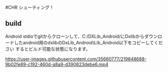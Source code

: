 #CHR シューティング！

## build
Android stdioでgitからクローンして、C:/DXLib_Android/にDxlibからダウンロードしたandroid用のdxlibのDxLib_Android\Lib_Android以下をコピーしてください
するとビルド可能な状態になります。


https://user-images.githubusercontent.com/35660777/219848688-9b02fe89-c192-460d-a8a9-d390823debe6.mp4
